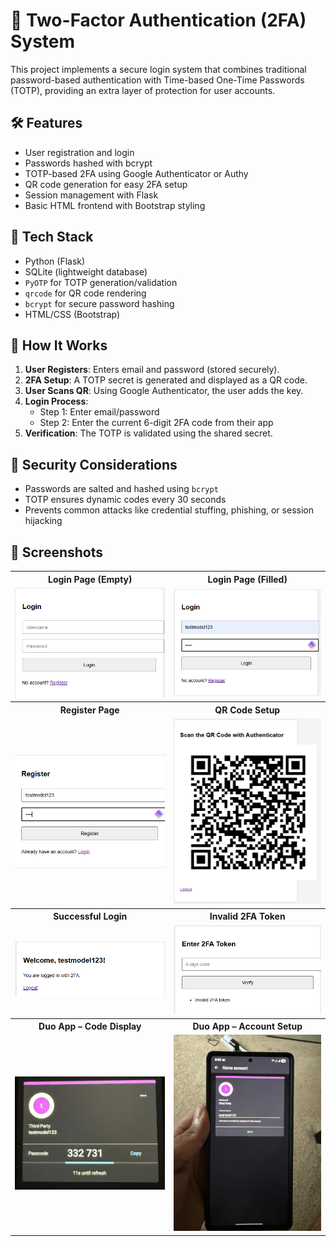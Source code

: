 # 🔐 Two-Factor Authentication (2FA) System

This project implements a secure login system that combines traditional password-based authentication with Time-based One-Time Passwords (TOTP), providing an extra layer of protection for user accounts.

## 🛠️ Features

- User registration and login
- Passwords hashed with bcrypt
- TOTP-based 2FA using Google Authenticator or Authy
- QR code generation for easy 2FA setup
- Session management with Flask
- Basic HTML frontend with Bootstrap styling

## 🧱 Tech Stack

- Python (Flask)
- SQLite (lightweight database)
- `PyOTP` for TOTP generation/validation
- `qrcode` for QR code rendering
- `bcrypt` for secure password hashing
- HTML/CSS (Bootstrap)

## 🚀 How It Works

1. **User Registers**: Enters email and password (stored securely).
2. **2FA Setup**: A TOTP secret is generated and displayed as a QR code.
3. **User Scans QR**: Using Google Authenticator, the user adds the key.
4. **Login Process**:
   - Step 1: Enter email/password
   - Step 2: Enter the current 6-digit 2FA code from their app
5. **Verification**: The TOTP is validated using the shared secret.

## 🧪 Security Considerations

- Passwords are salted and hashed using `bcrypt`
- TOTP ensures dynamic codes every 30 seconds
- Prevents common attacks like credential stuffing, phishing, or session hijacking

<h2>📸 Screenshots</h2>

<table>
  <tr>
    <th>Login Page (Empty)</th>
    <th>Login Page (Filled)</th>
  </tr>
  <tr>
    <td><img src="Screenshots/Login.png" width="300"></td>
    <td><img src="Screenshots/Credentials.png" width="300"></td>
  </tr>

  <tr>
    <th>Register Page</th>
    <th>QR Code Setup</th>
  </tr>
  <tr>
    <td><img src="Screenshots/Register.png" width="300"></td>
    <td><img src="Screenshots/QR.png" width="300"></td>
  </tr>

  <tr>
    <th>Successful Login</th>
    <th>Invalid 2FA Token</th>
  </tr>
  <tr>
    <td><img src="Screenshots/Welcome.png" width="300"></td>
    <td><img src="Screenshots/Wrong2FA.png" width="300"></td>
  </tr>

  <tr>
    <th>Duo App – Code Display</th>
    <th>Duo App – Account Setup</th>
  </tr>
  <tr>
    <td><img src="Screenshots/2fa.jpg" width="300"></td>
    <td><img src="Screenshots/DuoSetup.jpg" width="300"></td>
  </tr>
</table>
